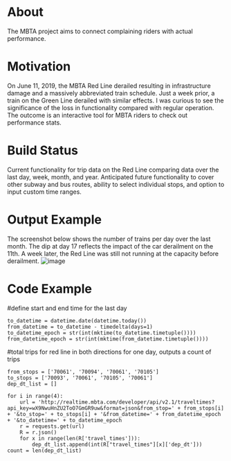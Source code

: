 # About 
The MBTA project aims to connect complaining riders with actual performance.

# Motivation
On June 11, 2019, the MBTA Red Line derailed resulting in infrastructure damage and a massively abbreviated train schedule. Just a week prior, a train on the Green Line derailed with similar effects. I was curious to see the significance of the loss in functionality compared with regular operation. The outcome is an interactive tool for MBTA riders to check out performance stats.

# Build Status
Current functionality for trip data on the Red Line comparing data over the last day, week, month, and year. Anticipated future functionality to cover other subway and bus routes, ability to select individual stops, and option to input custom time ranges.

# Output Example
The screenshot below shows the number of trains per day over the last month. The dip at day 17 reflects the impact of the car derailment on the 11th. A week later, the Red Line was still not running at the capacity before derailment.
![image](https://user-images.githubusercontent.com/52188112/60107537-143b4400-9735-11e9-8de2-831c112dec12.png)

# Code Example
  #define start and end time for the last day
  
	to_datetime = datetime.date(datetime.today())
	from_datetime = to_datetime - timedelta(days=1)
	to_datetime_epoch = str(int(mktime(to_datetime.timetuple())))
	from_datetime_epoch = str(int(mktime(from_datetime.timetuple())))
	

  #total trips for red line in both directions for one day, outputs a count of trips 

	from_stops = ['70061', '70094', '70061', '70105']
	to_stops = ['70093', '70061', '70105', '70061']
	dep_dt_list = []

	for i in range(4):
		url = 'http://realtime.mbta.com/developer/api/v2.1/traveltimes?api_key=wX9NwuHnZU2ToO7GmGR9uw&format=json&from_stop=' + from_stops[i] + '&to_stop=' + to_stops[i] + '&from_datetime=' + from_datetime_epoch + '&to_datetime=' + to_datetime_epoch
		r = requests.get(url)
		R = r.json()
		for x in range(len(R['travel_times'])):
			dep_dt_list.append(int(R["travel_times"][x]['dep_dt']))
	count = len(dep_dt_list)
